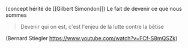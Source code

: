 (concept hérité de [[Gilbert Simondon]]) 
Le fait de devenir ce que nous sommes
> Devenir qui on est, c'est l'enjeu de la lutte contre la bêtise

(Bernard Stiegler https://www.youtube.com/watch?v=FCf-S8mQSZk)


